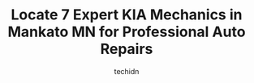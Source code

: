 ---
layout: ampstory
image: https://images.unsplash.com/photo-1639927664632-c080477d9fe5?ixlib=rb-4.0.3&ixid=MnwxMjA3fDB8MHxwaG90by1wYWdlfHx8fGVufDB8fHx8&auto=format&fit=crop&w=640&h=853&q=80
author: techidn
featured: false
description: Looking for reliable and skilled KIA Mechanic in Mankato MN, USA? Your search ends here with the 7 best KIA Mechanic in town. With their expertise and commitment to delivering exceptional se
title: Locate 7 Expert KIA Mechanics in Mankato MN for Professional Auto Repairs
cover:
   title: Locate 7 Expert KIA Mechanics in Mankato MN for Professional Auto Repairs
   subtitle: Rickpate
   background: https://images.unsplash.com/photo-1639927664632-c080477d9fe5?ixlib=rb-4.0.3&ixid=MnwxMjA3fDB8MHxwaG90by1wYWdlfHx8fGVufDB8fHx8&auto=format&fit=crop&w=640&h=853&q=80

pages: 
 - layout: thirds
   top: <h1>#1 Gregs Champion Auto</h1>
   bottom: "<p>We came to Gregs after reading reviews on Google, and are so beyond happy we did! Our truck was having some issues, and 2 prior mechanics could not figure out what was g</p>"
   background: https://www.knot35.com/toplist/wp-content/uploads/2023/06/best-kia-mechanic-1-in-mankato-mn-1685840775.jpeg
   backgroundblur: true
 - layout: thirds
   top: <h1>#2 TGK Automotive of Mankato</h1>
   bottom: "<p>1771 Bassett Dr, Mankato, MN 56001, United States</p>"
   background: https://www.knot35.com/toplist/wp-content/uploads/2023/06/best-kia-mechanic-2-in-mankato-mn-1685840775.jpeg
   cta:
      link: https://www.knot35.com/toplist/locate-7-expert-kia-mechanics-in-mankato-mn-for-professional-auto-repairs/
      text: Locate 7 Expert KIA Mechanics in Mankato MN for Professional Auto Repairs
 - layout: thirds
   top: <h1>#3 Service Department at Kia of Mankato</h1>
   bottom: "<p>160 St Andrews Dr, Mankato, MN 56001, United States</p>"
   background: https://www.knot35.com/toplist/wp-content/uploads/2023/06/best-kia-mechanic-3-in-mankato-mn-1685840775.jpeg
   cta:
      link: https://www.knot35.com/toplist/locate-7-expert-kia-mechanics-in-mankato-mn-for-professional-auto-repairs/
      text: Locate 7 Expert KIA Mechanics in Mankato MN for Professional Auto Repairs
 - layout: thirds
   top: <h1>#4 A & T Auto Repair</h1>
   bottom: "<p>104 E Vine St, Mankato, MN 56001, United States</p>"
   background: https://images.unsplash.com/photo-1546497974-b213c9efb599?ixlib=rb-4.0.3&ixid=MnwxMjA3fDB8MHxwaG90by1wYWdlfHx8fGVufDB8fHx8&auto=format&fit=crop&w=640&h=853&q=80
   cta:
      link: https://www.knot35.com/toplist/locate-7-expert-kia-mechanics-in-mankato-mn-for-professional-auto-repairs/
      text: Locate 7 Expert KIA Mechanics in Mankato MN for Professional Auto Repairs
 - layout: thirds
   top: <h1>#5 Austins Auto Repair Center</h1>
   bottom: "<p>1620 Commerce Dr, Mankato, MN 56003, United States</p>"
   background: https://images.unsplash.com/photo-1613843873231-1447db182f97?ixlib=rb-4.0.3&ixid=MnwxMjA3fDB8MHxwaG90by1wYWdlfHx8fGVufDB8fHx8&auto=format&fit=crop&w=640&h=853&q=80
   cta:
      link: https://www.knot35.com/toplist/locate-7-expert-kia-mechanics-in-mankato-mn-for-professional-auto-repairs/
      text: Locate 7 Expert KIA Mechanics in Mankato MN for Professional Auto Repairs
 - layout: thirds
   top: <h1>#6 Service Department at Hyundai of Mankato</h1>
   bottom: "<p>1281 Raintree Rd, Mankato, MN 56001, United States</p>"
   background: https://images.unsplash.com/photo-1547366785-564103df7e13?ixlib=rb-4.0.3&ixid=MnwxMjA3fDB8MHxwaG90by1wYWdlfHx8fGVufDB8fHx8&auto=format&fit=crop&w=640&h=853&q=80
   cta:
      link: https://www.knot35.com/toplist/locate-7-expert-kia-mechanics-in-mankato-mn-for-professional-auto-repairs/
      text: Locate 7 Expert KIA Mechanics in Mankato MN for Professional Auto Repairs

 - layout: thirds
   middle: Continue reading...
   background: https://images.unsplash.com/photo-1522441815192-d9f04eb0615c?ixlib=rb-4.0.3&ixid=MnwxMjA3fDB8MHxwaG90by1wYWdlfHx8fGVufDB8fHx8&auto=format&fit=crop&w=640&h=853&q=80
   cta:
      link: https://www.knot35.com/toplist/locate-7-expert-kia-mechanics-in-mankato-mn-for-professional-auto-repairs/
      text: Locate 7 Expert KIA Mechanics in Mankato MN for Professional Auto Repairs
      
---